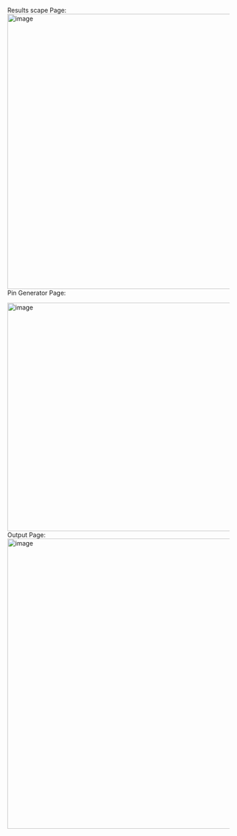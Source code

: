 Results scape Page:
<img width="992" height="623" alt="image" src="https://github.com/user-attachments/assets/0cbf2533-8e3b-4496-8f61-2d8165d8783d" />
Pin Generator Page:

<img width="556" height="517" alt="image" src="https://github.com/user-attachments/assets/e8305d8e-1db0-4f93-8307-d74ef39a2153" />
<br/>
Output Page:

<img width="945" height="657" alt="image" src="https://github.com/user-attachments/assets/f556f385-54d1-4714-9f3d-8a7ca1864d1a" />



